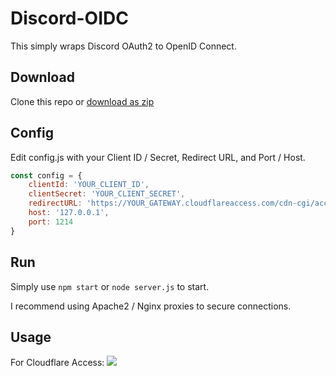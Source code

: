 # Discord-OIDC
This simply wraps Discord OAuth2 to OpenID Connect.
## Download
Clone this repo or [download as zip](https://github.com/kimcore/discord-oidc/archive/master.zip)
## Config
Edit config.js with your Client ID / Secret, Redirect URL, and Port / Host.
```js
const config = {
    clientId: 'YOUR_CLIENT_ID',
    clientSecret: 'YOUR_CLIENT_SECRET',
    redirectURL: 'https://YOUR_GATEWAY.cloudflareaccess.com/cdn-cgi/access/callback',
    host: '127.0.0.1',
    port: 1214
}
```
## Run
Simply use `npm start` or `node server.js` to start.

I recommend using Apache2 / Nginx proxies to secure connections.
## Usage
For Cloudflare Access:
![](https://i.imgur.com/g9J8srY.png)
